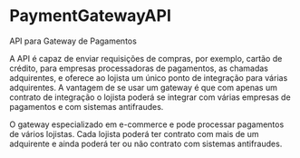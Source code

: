# PaymentGatewayAPI
API para Gateway de Pagamentos

A API é capaz de enviar requisições de compras, por exemplo, cartão de crédito, para empresas processadoras de pagamentos, as chamadas adquirentes, e oferece ao lojista um único ponto de integração para várias adquirentes. A vantagem de se usar um gateway é que com apenas um contrato de integração o lojista poderá se integrar com várias empresas de pagamentos e com sistemas antifraudes.

O gateway especializado em e-commerce e pode processar pagamentos de vários lojistas. Cada lojista poderá ter contrato com mais de um adquirente e ainda poderá ter ou não contrato com sistemas antifraudes.
